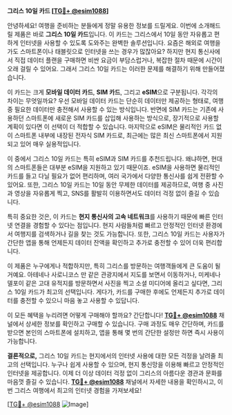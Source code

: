 **그리스 10일 카드 [[TG💪+ @esim1088](https://t.me/s/esim1088)]**

안녕하세요! 여행을 준비하는 분들에게 정말 유용한 정보를 드릴게요. 이번에 소개해드릴 제품은 바로 **그리스 10일 카드**입니다. 이 카드는 그리스에서 10일 동안 자유롭고 편하게 인터넷을 사용할 수 있도록 도와주는 완벽한 솔루션입니다. 요즘은 해외로 여행을 가도 스마트폰이나 태블릿으로 인터넷을 쓰는 경우가 많잖아요? 하지만 현지 통신사에서 직접 데이터 플랜을 구매하면 비싼 요금이 부담스럽거나, 복잡한 절차 때문에 시간이 오래 걸릴 수 있어요. 그래서 그리스 10일 카드는 이러한 문제를 해결하기 위해 만들어졌습니다.

이 카드는 크게 **모바일 데이터 카드**, **SIM 카드**, 그리고 **eSIM**으로 구분됩니다. 각각의 차이는 무엇일까요? 우선 모바일 데이터 카드는 단순히 데이터만 제공하는 형태로, 여행 중 필요한 데이터만 충전해서 사용할 수 있는 방식입니다. 반면에 SIM 카드는 기존에 사용하던 스마트폰에 새로운 SIM 카드를 삽입해 사용하는 방식으로, 장기적으로 사용할 계획이 있다면 이 선택이 더 적합할 수 있습니다. 마지막으로 eSIM은 물리적인 카드 없이 스마트폰 내부에 내장된 전자식 SIM 카드로, 최근에는 많은 최신 스마트폰에서 지원되고 있어 매우 실용적입니다.

이 중에서 그리스 10일 카드는 특히 eSIM과 SIM 카드를 추천드립니다. 왜냐하면, 현대의 스마트폰들은 대부분 eSIM을 지원하고 있기 때문이죠. eSIM을 사용하면 물리적인 카드를 들고 다닐 필요가 없어 편리하며, 여러 국가에서 다양한 통신사를 쉽게 전환할 수 있어요. 또한, 그리스 10일 카드는 10일 동안 무제한 데이터를 제공하므로, 여행 중 사진과 영상을 자유롭게 찍고, SNS를 활발히 이용하면서도 데이터 걱정 없이 즐길 수 있습니다.

특히 중요한 것은, 이 카드는 **현지 통신사의 고속 네트워크**를 사용하기 때문에 빠른 인터넷 연결을 경험할 수 있다는 점입니다. 현지 사람들처럼 빠르고 안정적인 인터넷 환경에서 여행지를 검색하거나 길을 찾는 것도 가능합니다. 또한, 그리스 10일 카드는 사용자가 간단한 앱을 통해 언제든지 데이터 잔액을 확인하고 추가로 충전할 수 있어 더욱 편리합니다.

이 제품은 누구에게나 적합하지만, 특히 그리스를 방문하는 여행객들에게 큰 도움이 될 거예요. 아테네나 사로니코스 만 같은 관광지에서 지도를 보면서 이동하거나, 미케네나 델포이 같은 고대 유적지를 방문하면서 사진을 찍고 소셜 미디어에 올리고 싶다면, 그리스 10일 카드가 최고의 선택입니다. 게다가, 카드를 구매한 후에도 언제든지 추가로 데이터를 충전할 수 있으니 마음 놓고 사용할 수 있답니다.

이 모든 혜택을 누리려면 어떻게 구매해야 할까요? 간단합니다! **[TG💪+ @esim1088](https://t.me/s/esim1088)** 채널에서 상세한 정보를 확인하고 구매할 수 있습니다. 구매 과정도 매우 간단하며, 카드를 받으면 본인의 스마트폰에 설치하고, 앱을 통해 몇 번의 간단한 설정만 하면 즉시 사용이 가능합니다.

**결론적으로,** 그리스 10일 카드는 현지에서의 인터넷 사용에 대한 모든 걱정을 날려줄 최고의 선택입니다. 누구나 쉽게 사용할 수 있으며, 현지 통신망을 이용해 빠르고 안정적인 인터넷을 제공합니다. 이제 더 이상 데이터 걱정 없이 그리스의 아름다운 경관과 문화를 마음껏 즐길 수 있습니다. **[TG💪+ @esim1088](https://t.me/s/esim1088)** 채널에서 자세한 내용을 확인하시고, 이번 그리스 여행에서 최고의 인터넷 경험을 가져보세요!

[[TG💪+ @esim1088](https://t.me/s/esim1088) ![Image](https://i.postimg.cc/Y0z9fWf4/image.png)]